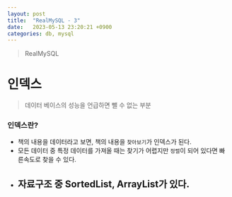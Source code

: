 ```yaml
---
layout: post
title:  "RealMySQL - 3"
date:   2023-05-13 23:20:21 +0900
categories: db, mysql
---
```


> RealMySQL

# 인덱스
> 데이터 베이스의 성능을 언급하면 뺄 수 없는 부분

### 인덱스란?
- 책의 내용을 데이터라고 보면, 책의 내용을 `찾아보기`가 인덱스가 된다.
- 모든 데이터 중 특정 데이터를 가져올 때는 찾기가 어렵지만 `정렬`이 되어 있다면 빠른속도로 찾을 수 있다.
- 자료구조 중 SortedList, ArrayList가 있다.
    - 
